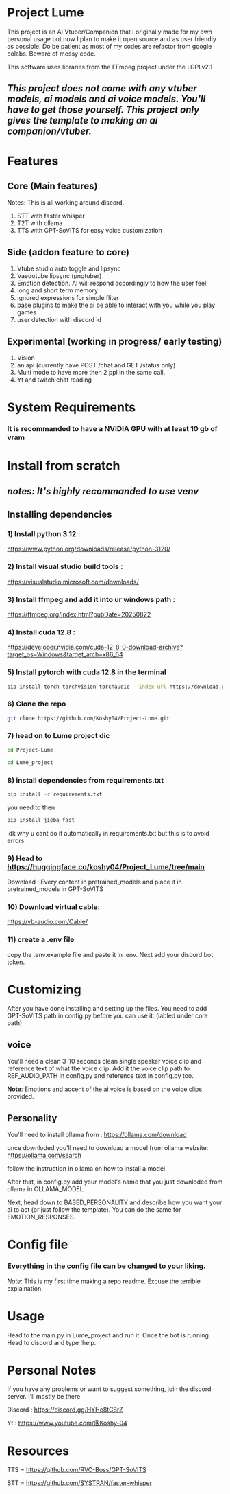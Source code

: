 # Project Lume

This project is an AI Vtuber/Companion that I originally made for my own personal usage but now I plan to make it open source and as user friendly as possible. Do be patient as most of my codes are refactor from google colabs. Beware of messy code.

This software uses libraries from the FFmpeg project under the LGPLv2.1

## *This project does not come with any vtuber models, ai models and ai voice models. You'll have to get those yourself. This project only gives the template to making an ai companion/vtuber.*
# Features

## Core (Main features)
Notes: This is all working around discord.
1) STT with faster whisper
2) T2T with ollama
3) TTS with GPT-SoVITS for easy voice customization 

## Side (addon feature to core)
1) Vtube studio auto toggle and lipsync
2) Vaedotube lipsync (pngtuber)
3) Emotion detection. AI will respond accordingly to how the user feel.
4) long and short term memory
5) ignored expressions for simple fliter
6) base plugins to make the ai be able to interact with you while you play games
7) user detection with discord id
## Experimental (working in progress/ early testing)
1) Vision
2) an api (currently have POST /chat and GET /status only)
3) Multi mode to have more then 2 ppl in the same call. 
4) Yt and twitch chat reading


# System Requirements
### It is recommanded to have a **NVIDIA** GPU with at least 10 gb of vram

# Install from scratch
## *notes: It's highly recommanded to use venv*

## Installing dependencies
### 1) Install python 3.12 :
https://www.python.org/downloads/release/python-3120/
### 2) Install visual studio build tools : 
https://visualstudio.microsoft.com/downloads/
### 3) Install ffmpeg and add it into ur windows path :
https://ffmpeg.org/index.html?pubDate=20250822
### 4) Install cuda 12.8 :
https://developer.nvidia.com/cuda-12-8-0-download-archive?target_os=Windows&target_arch=x86_64
### 5) Install pytorch with cuda 12.8 in the terminal
```bash
pip install torch torchvision torchaudio --index-url https://download.pytorch.org/whl/cu128
```
### 6) Clone the repo
```bash
git clone https://github.com/Koshy04/Project-Lume.git
```
### 7) head on to Lume project dic
```bash
cd Project-Lume
```
```bash
cd Lume_project
```
### 8) install dependencies from requirements.txt
```bash
pip install -r requirements.txt
```
you need to then 
```bash
pip install jieba_fast
```
idk why u cant do it automatically in requirements.txt but this is to avoid errors
### 9) Head to https://huggingface.co/koshy04/Project_Lume/tree/main
Download : Every content in pretrained_models and place it in pretrained_models in GPT-SoVITS
### 10) Download virtual cable:
https://vb-audio.com/Cable/
### 11) create a .env file 
copy the .env.example file and paste it in .env. Next add your discord bot token.

# Customizing
After you have done installing and setting up the files. You need to add GPT-SoVITS path in config.py before you can use it. (labled under core path)
## voice 
You'll need a clean 3-10 seconds clean single speaker voice clip and reference text of what the voice clip.
Add it the voice clip path to REF_AUDIO_PATH in config.py and reference text in config.py too.

**Note**: Emotions and accent of the ai voice is based on the voice clips provided.
## Personality
You'll need to install ollama from :
https://ollama.com/download

once downloded you'll need to download a model from ollama website:
https://ollama.com/search

follow the instruction in ollama on how to install a model.

After that, in config.py add your model's name that you just downloded from ollama in OLLAMA_MODEL.

Next, head down to BASED_PERSONALITY and describe how you want your ai to act (or just follow the template). You can do the same for EMOTION_RESPONSES.

# Config file
### Everything in the config file can be changed to your liking.

*Note*: This is my first time making a repo readme. Excuse the terrible explaination.

# Usage
Head to the main.py in Lume_project and run it. Once the bot is running. Head to discord and type !help.


# Personal Notes
If you have any problems or want to suggest something, join the discord server. I'll mostly be there.

Discord :  https://discord.gg/HYHe8tCSrZ

Yt : https://www.youtube.com/@Koshy-04


# Resources
TTS = https://github.com/RVC-Boss/GPT-SoVITS

STT = https://github.com/SYSTRAN/faster-whisper

